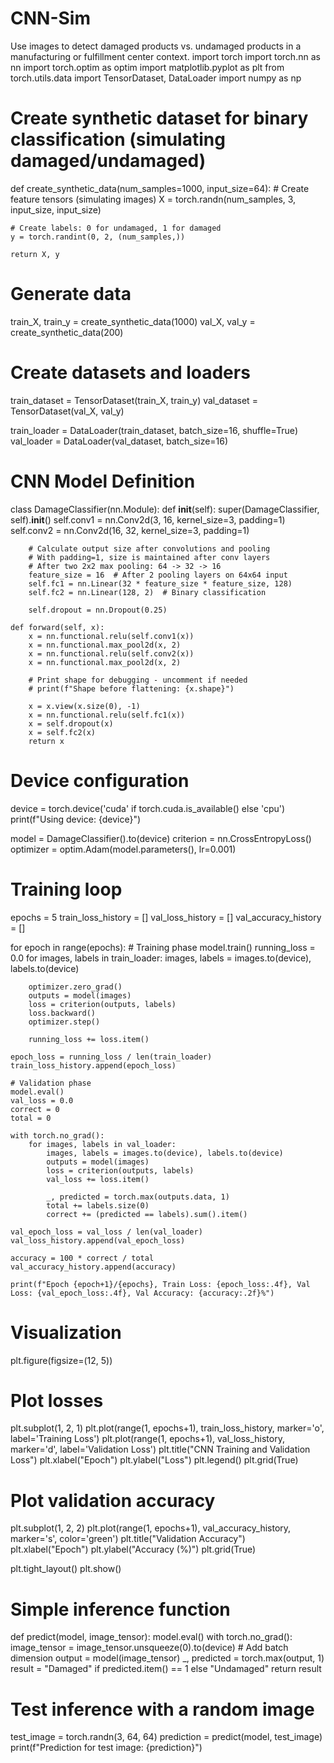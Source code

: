 # CNN-Sim
Use images to detect damaged products vs. undamaged products in a manufacturing or fulfillment center context.
import torch
import torch.nn as nn
import torch.optim as optim
import matplotlib.pyplot as plt
from torch.utils.data import TensorDataset, DataLoader
import numpy as np

# Create synthetic dataset for binary classification (simulating damaged/undamaged)
def create_synthetic_data(num_samples=1000, input_size=64):
    # Create feature tensors (simulating images)
    X = torch.randn(num_samples, 3, input_size, input_size)
    
    # Create labels: 0 for undamaged, 1 for damaged
    y = torch.randint(0, 2, (num_samples,))
    
    return X, y

# Generate data
train_X, train_y = create_synthetic_data(1000)
val_X, val_y = create_synthetic_data(200)

# Create datasets and loaders
train_dataset = TensorDataset(train_X, train_y)
val_dataset = TensorDataset(val_X, val_y)

train_loader = DataLoader(train_dataset, batch_size=16, shuffle=True)
val_loader = DataLoader(val_dataset, batch_size=16)

# CNN Model Definition
class DamageClassifier(nn.Module):
    def __init__(self):
        super(DamageClassifier, self).__init__()
        self.conv1 = nn.Conv2d(3, 16, kernel_size=3, padding=1)
        self.conv2 = nn.Conv2d(16, 32, kernel_size=3, padding=1)
        
        # Calculate output size after convolutions and pooling
        # With padding=1, size is maintained after conv layers
        # After two 2x2 max pooling: 64 -> 32 -> 16
        feature_size = 16  # After 2 pooling layers on 64x64 input
        self.fc1 = nn.Linear(32 * feature_size * feature_size, 128)
        self.fc2 = nn.Linear(128, 2)  # Binary classification
        
        self.dropout = nn.Dropout(0.25)
    
    def forward(self, x):
        x = nn.functional.relu(self.conv1(x))
        x = nn.functional.max_pool2d(x, 2)
        x = nn.functional.relu(self.conv2(x))
        x = nn.functional.max_pool2d(x, 2)
        
        # Print shape for debugging - uncomment if needed
        # print(f"Shape before flattening: {x.shape}")
        
        x = x.view(x.size(0), -1)
        x = nn.functional.relu(self.fc1(x))
        x = self.dropout(x)
        x = self.fc2(x)
        return x

# Device configuration
device = torch.device('cuda' if torch.cuda.is_available() else 'cpu')
print(f"Using device: {device}")

model = DamageClassifier().to(device)
criterion = nn.CrossEntropyLoss()
optimizer = optim.Adam(model.parameters(), lr=0.001)

# Training loop
epochs = 5
train_loss_history = []
val_loss_history = []
val_accuracy_history = []

for epoch in range(epochs):
    # Training phase
    model.train()
    running_loss = 0.0
    for images, labels in train_loader:
        images, labels = images.to(device), labels.to(device)
        
        optimizer.zero_grad()
        outputs = model(images)
        loss = criterion(outputs, labels)
        loss.backward()
        optimizer.step()
        
        running_loss += loss.item()
    
    epoch_loss = running_loss / len(train_loader)
    train_loss_history.append(epoch_loss)
    
    # Validation phase
    model.eval()
    val_loss = 0.0
    correct = 0
    total = 0
    
    with torch.no_grad():
        for images, labels in val_loader:
            images, labels = images.to(device), labels.to(device)
            outputs = model(images)
            loss = criterion(outputs, labels)
            val_loss += loss.item()
            
            _, predicted = torch.max(outputs.data, 1)
            total += labels.size(0)
            correct += (predicted == labels).sum().item()
    
    val_epoch_loss = val_loss / len(val_loader)
    val_loss_history.append(val_epoch_loss)
    
    accuracy = 100 * correct / total
    val_accuracy_history.append(accuracy)
    
    print(f"Epoch {epoch+1}/{epochs}, Train Loss: {epoch_loss:.4f}, Val Loss: {val_epoch_loss:.4f}, Val Accuracy: {accuracy:.2f}%")

# Visualization
plt.figure(figsize=(12, 5))

# Plot losses
plt.subplot(1, 2, 1)
plt.plot(range(1, epochs+1), train_loss_history, marker='o', label='Training Loss')
plt.plot(range(1, epochs+1), val_loss_history, marker='d', label='Validation Loss')
plt.title("CNN Training and Validation Loss")
plt.xlabel("Epoch")
plt.ylabel("Loss")
plt.legend()
plt.grid(True)

# Plot validation accuracy
plt.subplot(1, 2, 2)
plt.plot(range(1, epochs+1), val_accuracy_history, marker='s', color='green')
plt.title("Validation Accuracy")
plt.xlabel("Epoch")
plt.ylabel("Accuracy (%)")
plt.grid(True)

plt.tight_layout()
plt.show()

# Simple inference function
def predict(model, image_tensor):
    model.eval()
    with torch.no_grad():
        image_tensor = image_tensor.unsqueeze(0).to(device)  # Add batch dimension
        output = model(image_tensor)
        _, predicted = torch.max(output, 1)
        result = "Damaged" if predicted.item() == 1 else "Undamaged"
    return result

# Test inference with a random image
test_image = torch.randn(3, 64, 64)
prediction = predict(model, test_image)
print(f"Prediction for test image: {prediction}")
